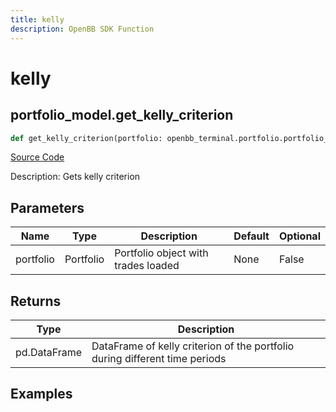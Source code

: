 ```yaml
---
title: kelly
description: OpenBB SDK Function
---
```


# kelly

## portfolio_model.get_kelly_criterion

```python title='openbb_terminal/portfolio/portfolio_model.py'
def get_kelly_criterion(portfolio: openbb_terminal.portfolio.portfolio_model.PortfolioModel) -> None:
```
[Source Code](https://github.com/OpenBB-finance/OpenBBTerminal/tree/main/openbb_terminal/portfolio/portfolio_model.py#L1286)

Description: Gets kelly criterion

## Parameters

| Name | Type | Description | Default | Optional |
| ---- | ---- | ----------- | ------- | -------- |
| portfolio | Portfolio | Portfolio object with trades loaded | None | False |

## Returns

| Type | Description |
| ---- | ----------- |
| pd.DataFrame | DataFrame of kelly criterion of the portfolio during different time periods |

## Examples


